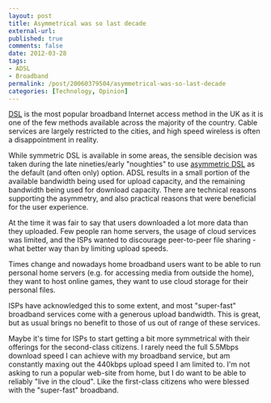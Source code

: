 ```yaml
---
layout: post
title: Asymmetrical was so last decade
external-url: 
published: true
comments: false
date: 2012-03-28
tags:
- ADSL
- Broadband
permalink: /post/20060379504/asymmetrical-was-so-last-decade
categories: [Technology, Opinion]
---
```


[DSL][] is the most popular broadband Internet access method in the UK as it is one of the few methods available across the majority of the country. Cable services are largely restricted to the cities, and high speed wireless is often a disappointment in reality. 

While symmetric DSL is available in some areas, the sensible decision was taken during the late nineties/early "noughties" to use [asymmetric DSL][ADSL] as the default (and often only) option. ADSL results in a small portion of the available bandwidth being used for upload capacity, and the remaining bandwidth being used for download capacity. There are technical reasons supporting the asymmetry, and also practical reasons that were beneficial for the user experience.

At the time it was fair to say that users downloaded a lot more data than they uploaded. Few people ran home servers, the usage of cloud services was limited, and the ISPs wanted to discourage peer-to-peer file sharing - what better way than by limiting upload speeds.

Times change and nowadays home broadband users want to be able to run personal home servers (e.g. for accessing media from outside the home), they want to host online games, they want to use cloud storage for their personal files.

ISPs have acknowledged this to some extent, and most "super-fast" broadband services come with a generous upload bandwidth. This is great, but as usual brings no benefit to those of us out of range of these services.

Maybe it's time for ISPs to start getting a bit more symmetrical with their offerings for the second-class citizens. I rarely need the full 5.5Mbps download speed I can achieve with my broadband service, but am constantly maxing out the 440kbps upload speed I am limited to. I'm not asking to run a popular web-site from home, but I do want to be able to reliably "live in the cloud". Like the first-class citizens who were blessed with the "super-fast" broadband.

[DSL]: http://en.wikipedia.org/wiki/Digital_subscriber_line
[ADSL]: http://en.wikipedia.org/wiki/Asymmetric_digital_subscriber_line
